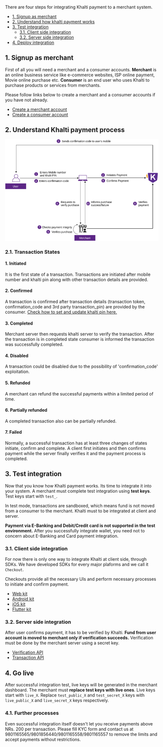 There are four steps for integrating Khalti payment to a merchant system.



- [1. Signup as merchant](#1-signup-as-merchant)
- [2. Understand how khalti payment works](#2-understand-khalti-payment-process)
- [3. Test integration](#3-test-integration)
	- [3.1. Client side integration](##3.1-client-side-integration)
	- [3.2. Server side integration](##3.2-server-side-integration)
- [4. Deploy integration](#4-deploy-integration)

## 1. Signup as merchant
First of all you will need a merchant and a consumer accounts.
**Merchant** is an online business service like e-commerce websites, ISP online payment, Movie online purchase etc.
**Consumer** is an end user who uses Khalti to purchase products or services from merchants.

Please follow links below to create a merchant and a consumer accounts if you have not already.

- [Create a merchant account](https://khalti.com/join/merchant/)
- [Create a consumer account](https://khalti.com/join/)

## 2. Understand Khalti payment process

![Khalti payment overview](./img/khalti-payment-new-overview.png)

### 2.1. Transaction States
#### 1. Initiated

It is the first state of a transaction. Transactions are initiated after mobile number and khalti pin along with other transaction details are provided.

#### 2. Confirmed

A transaction is confirmed after transaction details (transaction token, confirmation_code and  3rd party transaction_pin) are provided by the consumer.
[Check how to set and update khalti pin here.](https://www.youtube.com/watch?v=KeX7j_hp_sk)

#### 3. Completed

Merchant server then requests khalti server to verify the transaction. After the transaction is in completed state consumer is informed the transaction was successfully completed.

#### 4. Disabled

A transaction could be disabled due to the possibility of 'confirmation_code' exploitation.

#### 5. Refunded

A merchant can refund the successful payments within a limited period of time.

#### 6. Partially refunded

A completed transaction also can be partially refunded.

#### 7. Failed

Normally, a successful transaction has at least three changes of states initiate, confirm and complete. A client first initiates and then confirms payment while the server finally verifies it and the payment process is completed.

## 3. Test integration
Now that you know how Khalti payment works. Its time to integrate it into your system.
A merchant must complete test integration using **test keys**. Test keys start with `test_`.

In test mode, transactions are sandboxed, which means fund is not moved from a consumer to the merchant.
Khalti must to be integrated at client and server.


**Payment via E-Banking and Debit/Credit card is not supported in the test environment.** After you successfully integrate wallet, you need not to concern about E-Banking and Card payment integration.

### 3.1. Client side integration
For now there is only one way to integrate Khalti at client side, through SDKs.
We have developed SDKs for every major plaforms and we call it `Checkout`.

Checkouts provide all the necessary UIs and perform necessary processes to initiate and confirm payment.

- [Web kit](./checkout/web.md)
- [Android kit](./checkout/android.md)
- [iOS kit](./checkout/ios.md)
- [Flutter kit](./checkout/flutter/khalti-flutter.md)

### 3.2. Server side integration
After user confirms payment, it has to be verified by Khalti.
**Fund from user account is moved to merchant only if verification succeeds.**
Verification must be done by the merchant server using a secret key.

- [Verification API](./api/verification.md)
- [Transaction API](./api/transaction.md)


## 4. Go live
After successful integration test, live keys will be generated in the merchant dashboard. The merchant must **replace test keys with live ones**.
Live keys start with `live_X`. Replace `test_public_X` and `test_secret_X` keys with `live_public_X` and `live_secret_X` keys respectively.

### 4.1. Further processes
Even successful integration itself doesn't let you receive payments above NRs. 200 per transaction. Please fill KYC form and contact us at 9801165565/9801856440/9801165558/9801165557 to remove the limits and accept payments without restrictions.
